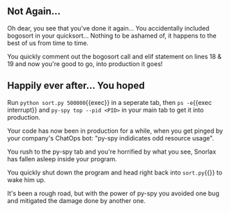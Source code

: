 ## Not Again...
Oh dear, you see that you've done it again... You accidentally included bogosort in your quicksort... Nothing to be ashamed of, it happens to the best of us from time to time.

You quickly comment out the bogosort call and elif statement on lines 18 & 19 and now you're good to go, into production it goes!

## Happily ever after... You hoped
Run `python sort.py 500000`{{exec}} in a seperate tab, then `ps -e`{{exec interrupt}} and `py-spy top --pid <PID>` in your main tab to get it into production.

Your code has now been in production for a while, when you get pinged by your company's ChatOps bot: "py-spy indidicates odd resource usage".

You rush to the py-spy tab and you're horrified by what you see, Snorlax has fallen asleep inside your program.

You quickly shut down the program and head right back into `sort.py`{{}} to wake him up.

It's been a rough road, but with the power of py-spy you avoided one bug and mitigated the damage done by another one.
